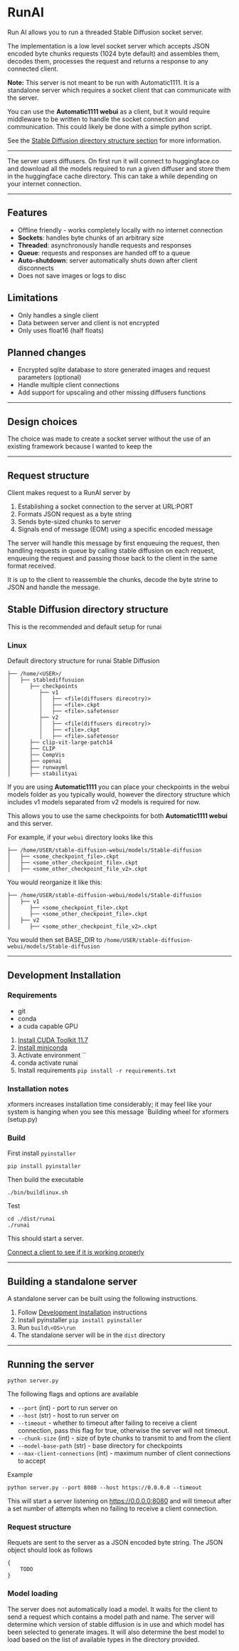 # RunAI

Run AI allows you to run a threaded Stable Diffusion socket server.

The implementation is a low level socket server which accepts 
JSON encoded byte chunks requests (1024 byte default) and
assembles them, decodes them, processes the request and returns a
response to any connected client.

**Note:** This server is not meant to be run with Automatic1111. It is a standalone 
server which requires a socket client that can communicate with the server.

You can use the **Automatic1111 webui** as a client, but it would require
middleware to be written to handle the socket connection and communication.
This could likely be done with a simple python script.

See the [Stable Diffusion directory structure section](#stable-diffusion-directory-structure) for more information.

---

The server users diffusers. On first run it will connect to huggingface.co and
download all the models required to run a given diffuser and store them in the
huggingface cache directory. This can take a while depending on your internet
connection.

---

## Features

- Offline friendly - works completely locally with no internet connection
- **Sockets**: handles byte chunks of an arbitrary size
- **Threaded**: asynchronously handle requests and responses
- **Queue**: requests and responses are handed off to a queue
- **Auto-shutdown**: server automatically shuts down after client disconnects
- Does not save images or logs to disc

## Limitations

- Only handles a single client
- Data between server and client is not encrypted
- Only uses float16 (half floats)

## Planned changes

- Encrypted sqlite database to store generated images and request parameters (optional)
- Handle multiple client connections
- Add support for upscaling and other missing diffusers functions

---

## Design choices

The choice was made to create a socket server without the use of an existing
framework because I wanted to keep the

---

## Request structure

Client makes request to a RunAI server by

1. Establishing a socket connection to the server at URL:PORT
2. Formats JSON request as a byte string
3. Sends byte-sized chunks to server
4. Signals end of message (EOM) using a specific encoded message

The server will handle this message by first enqueuing the request, then handling requests in queue by calling stable 
diffusion on each request, enqueuing the request and passing those back to the client in the same format
received.

It is up to the client to reassemble the chunks, decode the byte strine to JSON 
and handle the message.

## Stable Diffusion directory structure


This is the recommended and default setup for runai

### Linux

Default directory structure for runai Stable Diffusion

```
├── /home/<USER>/
│   ├── stablediffusuion
│      ├── checkpoints
│         ├── v1
│         │   ├── <file(diffusers direcotry)>
│         │   ├── <file>.ckpt
│         │   ├── <file>.safetensor
│         ├── v2
│         │   ├── <file(diffusers direcotry)>
│         │   ├── <file>.ckpt
│         │   ├── <file>.safetensor
│      ├── clip-vit-large-patch14
│      ├── CLIP
│      ├── CompVis
│      ├── openai
│      ├── runwayml
│      ├── stabilityai
```

If you are using **Automatic1111** you can place your checkpoints in the
webui models folder as you typically would, however the directory structure
which includes v1 models separated from v2 models is required for now.

This allows you to use the same checkpoints for both **Automatic1111 webui**
and this server.

For example, if your `webui` directory looks like this

```
├── /home/USER/stable-diffusion-webui/models/Stable-diffusion
│   ├── <some_checkpoint_file>.ckpt
│   ├── <some_other_checkpoint_file>.ckpt
│   ├── <some_other_checkpoint_file_v2>.ckpt
```

You would reorganize it like this:

```
├── /home/USER/stable-diffusion-webui/models/Stable-diffusion
│   ├── v1
│      ├── <some_checkpoint_file>.ckpt
│      ├── <some_other_checkpoint_file>.ckpt
│   ├── v2
│      ├── <some_other_checkpoint_file_v2>.ckpt
```

You would then set BASE_DIR to `/home/USER/stable-diffusion-webui/models/Stable-diffusion`

---

## Development Installation

### Requirements

- git
- conda
- a cuda capable GPU

1. [Install CUDA Toolkit 11.7](https://developer.nvidia.com/cuda-11-7-0-download-archive?target_os=Linux&target_arch=x86_64)
2. [Install miniconda](https://docs.conda.io/en/latest/miniconda.html)
3. Activate environment ``
4. conda activate runai
5. Install requirements `pip install -r requirements.txt`

### Installation notes

xformers increases installation time considerably; it may feel like your system 
is hanging when you see this message `Building wheel for xformers (setup.py)

### Build

First install `pyinstaller`

`pip install pyinstaller`

Then build the executable

```
./bin/buildlinux.sh
```

Test

```
cd ./dist/runai
./runai
```

This should start a server. 

[Connect a client to see if it is working properly](https://github.com/w4ffl35/krita_stable_diffusion)

---

## Building a standalone server

A standalone server can be built using the following instructions.

1. Follow [Development Installation](#development-installation) instructions
2. Install pyinstaller `pip install pyinstaller`
3. Run `build\<OS>\run`
4. The standalone server will be in the `dist` directory

---

## Running the server

`python server.py`

The following flags and options are available

- `--port` (int) - port to run server on
- `--host` (str) - host to run server on
- `--timeout` - whether to timeout after failing to receive a client connection, pass this flag for true, otherwise the server will not timeout.
- `--chunk-size` (int) - size of byte chunks to transmit to and from the client
- `--model-base-path` (str) - base directory for checkpoints
- `--max-client-connections` (int) - maximum number of client connections to accept

Example

```
python server.py --port 8080 --host https://0.0.0.0 --timeout
```

This will start a server listening on https://0.0.0.0:8080 and will timeout 
after a set number of attempts when no failing to receive a client connection.

### Request structure

Requets are sent to the server as a JSON encoded byte string. The JSON object
should look as follows

```
{
    TODO
}
```

### Model loading

The server does not automatically load a model. It waits for the client to send 
a request which contains a model path and name. The server will determine which
version of stable diffusion is in use and  which model has been selected 
to generate images. It will also determine the best model to load based on
the list of available types in the directory provided.